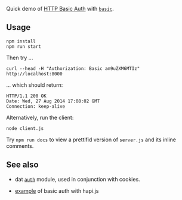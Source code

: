 Quick demo of [HTTP Basic Auth](http://en.wikipedia.org/wiki/Basic_access_authentication) with [`basic`](https://github.com/thisandagain/basic).


## Usage

    npm install
    npm run start

Then try ...

    curl --head -H "Authorization: Basic am9uZXM6MTIz" http://localhost:8000

... which should return:

    HTTP/1.1 200 OK
    Date: Wed, 27 Aug 2014 17:08:02 GMT
    Connection: keep-alive

Alternatively, run the client:

    node client.js 

Try `npm run docs` to view a prettifid version of `server.js` and its inline
comments.


## See also

* dat [`auth`](https://github.com/maxogden/dat/blob/master/lib/auth.js) module,
  used in conjunction with cookies.

* [example](https://github.com/joyrexus/sandbox/tree/master/hapi-auth) of basic auth with hapi.js
